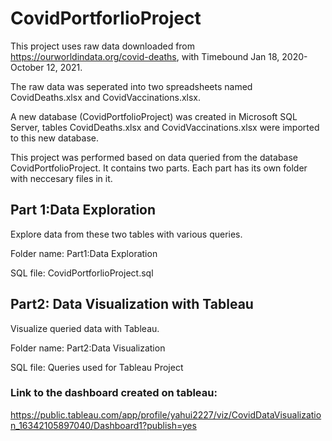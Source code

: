 # CovidPortforlioProject

This project uses raw data downloaded from https://ourworldindata.org/covid-deaths, with Timebound Jan 18, 2020-October 12, 2021.

The raw data was seperated into two spreadsheets named CovidDeaths.xlsx and CovidVaccinations.xlsx.

A new database (CovidPortfolioProject) was created in Microsoft SQL Server, tables CovidDeaths.xlsx and CovidVaccinations.xlsx were imported to this new database.

This project was performed based on data queried from the database CovidPortfolioProject. It contains two parts. Each part has its own folder with neccesary files in it. 

## Part 1:Data Exploration

Explore data from these two tables with various queries. 

Folder name: Part1:Data Exploration

SQL file: CovidPortforlioProject.sql 

## Part2: Data Visualization with Tableau

Visualize queried data with Tableau.

Folder name: Part2:Data Visualization

SQL file: Queries used for Tableau Project

### Link to the dashboard created on tableau:

https://public.tableau.com/app/profile/yahui2227/viz/CovidDataVisualization_16342105897040/Dashboard1?publish=yes 




